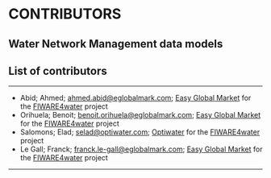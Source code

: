 # CONTRIBUTORS

## Water Network Management data models

## List of contributors
___
- Abid; Ahmed; [ahmed.abid@eglobalmark.com](ahmed.abid@eglobalmark.com); [Easy Global Market](http://www.eglobalmark.com) for the [FIWARE4water](https://www.fiware4water.eu/) project
- Orihuela; Benoit; [benoit.orihuela@eglobalmark.com](benoit.orihuela@eglobalmark.com); [Easy Global Market](http://www.eglobalmark.com)  for the [FIWARE4water](https://www.fiware4water.eu/) project
- Salomons; Elad;  [selad@optiwater.com](mailto:selad@optiwater.com);  [Optiwater](www.optiwater.com) for the [FIWARE4water](https://www.fiware4water.eu/) project
- Le Gall; Franck;  [franck.le-gall@eglobalmark.com](mailto:franck.le-gall@eglobalmark.com);  [Easy Global Market](http://www.eglobalmark.com) for the [FIWARE4water](https://www.fiware4water.eu/) project

____
